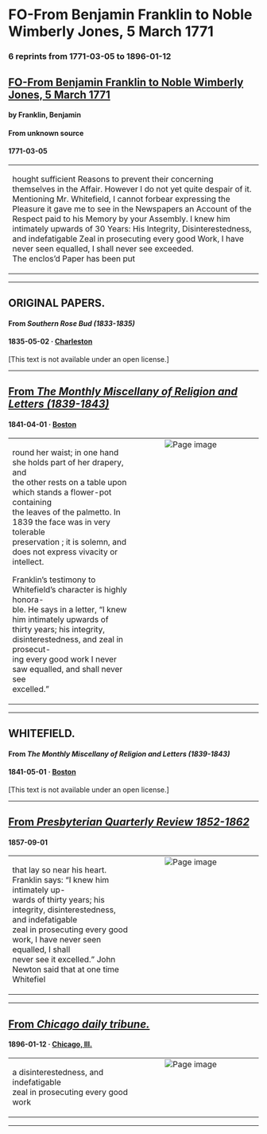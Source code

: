 
# FO-From Benjamin Franklin to Noble Wimberly Jones, 5 March 1771

### 6 reprints from 1771-03-05 to 1896-01-12

## [FO-From Benjamin Franklin to Noble Wimberly Jones, 5 March 1771](https://founders.archives.gov/documents/Franklin/01-18-02-0030)

#### by Franklin, Benjamin

#### From unknown source

#### 1771-03-05

<table style="width: 100%;"><tr><td style="width: 50%">

hought sufficient Reasons to prevent their concerning themselves in the Affair. However I do not yet quite despair of it.  
Mentioning Mr. Whitefield, I cannot forbear expressing the Pleasure it gave me to see in the Newspapers an Account of the Respect paid to his Memory by your Assembly. I knew him intimately upwards of 30 Years: His Integrity, Disinterestedness, and indefatigable Zeal in prosecuting every good Work, I have never seen equalled, I shall never see exceeded.  
The enclos’d Paper has been put 
</td></tr></table>

---

## ORIGINAL PAPERS.

#### From _Southern Rose Bud (1833-1835)_

#### 1835-05-02 &middot; [Charleston](http://dbpedia.org/resource/Charleston%2C_South_Carolina)

[This text is not available under an open license.]

---

## [From _The Monthly Miscellany of Religion and Letters (1839-1843)_](https://archive.org/details/sim_monthly-miscellany-of-religion-and-letters_1841-04_4_4_0/page/n11/mode/1up?view=theater)

#### 1841-04-01 &middot; [Boston](http://dbpedia.org/resource/Boston)

<table style="width: 100%;"><tr><td style="width: 50%">

  
round her waist; in one hand she holds part of her drapery, and  
the other rests on a table upon which stands a flower-pot containing  
the leaves of the palmetto. In 1839 the face was in very tolerable  
preservation ; it is solemn, and does not express vivacity or intellect.  
  
Franklin’s testimony to Whitefield’s character is highly honora-  
ble. He says in a letter, “I knew him intimately upwards of  
thirty years; his integrity, disinterestedness, and zeal in prosecut-  
ing every good work I never saw equalled, and shall never see  
excelled.”
</td><td style="width: 50%; max-height: 75%; margin: auto; display: block;">
<img alt="Page image" src="https://iiif.archive.org/iiif/sim_monthly-miscellany-of-religion-and-letters_1841-04_4_4_0&#0036;11/pct:24.835989,37.157534,63.870665,15.154110/600,/0/default.jpg"/>
</td>
</tr></table>

---

## WHITEFIELD.

#### From _The Monthly Miscellany of Religion and Letters (1839-1843)_

#### 1841-05-01 &middot; [Boston](http://dbpedia.org/resource/Boston)

[This text is not available under an open license.]

---

## [From _Presbyterian Quarterly Review 1852-1862_](https://archive.org/details/sim_presbyterian-quarterly-review_1857-09_6_2/page/n165/mode/1up?view=theater)

#### 1857-09-01

<table style="width: 100%;"><tr><td style="width: 50%">

  
that lay so near his heart. Franklin says: “I knew him intimately up-  
wards of thirty years; his integrity, disinterestedness, and indefatigable  
zeal in prosecuting every good work, I have never seen equalled, I shall  
never see it excelled.” John Newton said that at one time Whitefiel
</td><td style="width: 50%; max-height: 75%; margin: auto; display: block;">
<img alt="Page image" src="https://iiif.archive.org/iiif/sim_presbyterian-quarterly-review_1857-09_6_2&#0036;165/pct:20.929119,77.918259,65.325670,5.527786/600,/0/default.jpg"/>
</td>
</tr></table>

---

## [From _Chicago daily tribune._](https://archive.org/details/per_chicago-daily-tribune_the-chicago-sunday-tribu_1896-01-12_55_12/page/n39/mode/1up?view=theater)

#### 1896-01-12 &middot; [Chicago, Ill.](http://dbpedia.org/resource/Chicago)

<table style="width: 100%;"><tr><td style="width: 50%">

  
a disinterestedness, and indefatigable  
zeal in prosecuting every good work
</td><td style="width: 50%; max-height: 75%; margin: auto; display: block;">
<img alt="Page image" src="https://iiif.archive.org/iiif/per_chicago-daily-tribune_the-chicago-sunday-tribu_1896-01-12_55_12&#0036;39/pct:79.339886,26.072485,10.824811,0.771344/600,/0/default.jpg"/>
</td>
</tr></table>

---

